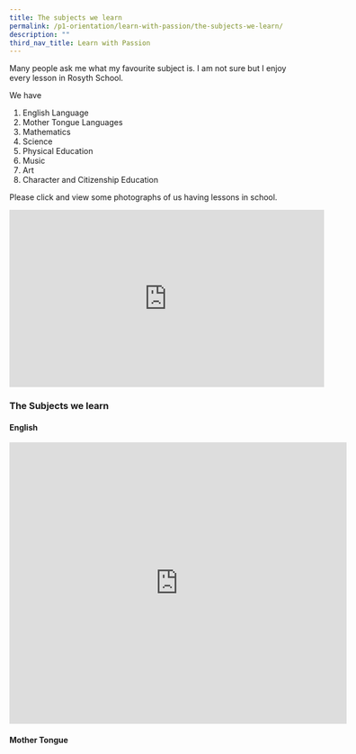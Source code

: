 ```yaml
---
title: The subjects we learn
permalink: /p1-orientation/learn-with-passion/the-subjects-we-learn/
description: ""
third_nav_title: Learn with Passion
---
```

Many people ask me what my favourite subject is. I am not sure but I enjoy every lesson in Rosyth School.

We have
1.  English Language
2.  Mother Tongue Languages
3.  Mathematics
4.  Science
5.  Physical Education
6.  Music
7.  Art
8.  Character and Citizenship Education

Please click and view some photographs of us having lessons in school.

<iframe allowfullscreen="" allow="accelerometer; autoplay; clipboard-write; encrypted-media; gyroscope; picture-in-picture" frameborder="0" title="YouTube video player" src="https://www.youtube.com/embed/SFKu53b4HyY?start=1" height="315" width="560"></iframe>

### The Subjects we learn

#### English

<iframe allowfullscreen="true" height="500" width="600" frameborder="0" src="https://docs.google.com/presentation/d/e/2PACX-1vSqJgFzlXcOazxPw8wSHWC8wpriHSatniw--UP3UR24v-7aRVjuoC2SdJz55jYFv7IUsomIcBsOdv1h/embed?start=false&amp;loop=true&amp;delayms=10000"></iframe>

#### Mother Tongue

